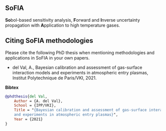
## SoFIA
**So**bol-based sensitivity analysis, **F**orward and **I**nverse uncertainty propagation with **A**pplication to high temperature gases.

## Citing SoFIA methodologies ##
Please cite the following PhD thesis when mentioning methodologies and applications in SoFIA in your own papers.

* del Val, A., Bayesian calibration and assessment of gas-surface interaction models and experiments
in atmospheric entry plasmas, Institut Polytechnique de Paris/VKI, 2021.

**Bibtex**
```bibtex
@phdthesis{del Val,
	Author = {A. del Val},
	School = {IPP/VKI},
	Title = "{Bayesian calibration and assessment of gas-surface interaction models 
    and experiments in atmospheric entry plasmas}",
	Year = {2021}
}
```
